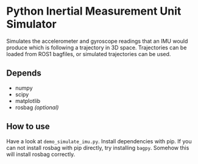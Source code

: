 # Python Inertial Measurement Unit Simulator

Simulates the accelerometer and gyroscope readings that an IMU would produce which is following a trajectory in 3D space. Trajectories can be loaded from ROS1 bagfiles, or simulated trajectories can be used. 

## Depends

- numpy
- scipy
- matplotlib
- rosbag _(optional)_

## How to use

Have a look at `demo_simulate_imu.py`. 
Install dependencies with pip.
If you can not install rosbag with pip directly, try installing `bagpy`.
Somehow this will install rosbag correctly.